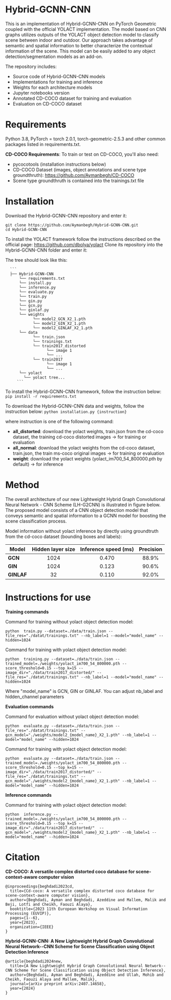 # Hybrid-GCNN-CNN
This is an implementation of Hybrid-GCNN-CNN on PyTorch Geometric coupled with the official YOLACT implementation. The model based on CNN graphs utilizes outputs of the YOLACT object detection model to classify scene between indoor and outdoor. Our approach takes advantage of semantic and spatial information to better characterize the contextual information of the scene. This model can be easily added to any object detection/segmentation models as an add-on.

The repository includes:
-  Source code of Hybrid-GCNN-CNN models
-  Implementations for training and inference
-  Weights for each architecture models
-  Jupyter notebooks version
-  Annotated CD-COCO dataset for training and evaluation
-  Evaluation on CD-COCO dataset

# Requirements

Python 3.8, PyTorch = torch 2.0.1, torch-geometric-2.5.3 and other common packages listed in requirements.txt.

**CD-COCO Requirements**:
To train or test on CD-COCO, you'll also need:
- pycocotools (installation instructions below)
- CD-COCO Dataset (images, object annotations and scene type groundthruth): https://github.com/Aymanbegh/CD-COCO
- Scene type groundthruth is contained into the trainings.txt file


# Installation
Download the Hybrid-GCNN-CNN repository and enter it:

```
git clone https://github.com/Aymanbegh/Hybrid-GCNN-CNN.git
cd Hybrid-GCNN-CNN
```

To install the YOLACT framework follow the instructions described on the official page: https://github.com/dbolya/yolact
Clone its repository into the Hybrid-GCNN-CNN folder and enter it:

The tree should look like this:

      ```
      ├── Hybrid-GCNN-CNN
          └── requirements.txt
          └── install.py
          └── inference.py
          └── evaluate.py
          └── train.py
          └── gin.py
          └── gcn.py
          └── ginlaf.py
          └── weights
                └── model2_GCN_X2_1.pth
                └── model2_GIN_X2_1.pth
                └── model2_GINLAF_X2_1.pth
          └── data
                └── train.json
                └── trainings.txt
                └── train2017_distorted
                      └── image 1
                      └── ...
                └── train2017
                      └── image 1
                      └── ...
          └── yolact
            └── yolact tree...              
         ```  

To install the Hybrid-GCNN-CNN framework, follow the instruction below:
      ```
pip install -r requirements.txt
      ```

To download the Hybrid-GCNN-CNN data and weights, follow the instruction below:
      ```
python installation.py {instruction}
      ```

where instruction is one of the following command:
- **all_distorted**: download the yolact weights, train.json from the cd-coco dataset, the training cd-coco distorted images -> for training or evaluation
- **all_normal**: download the yolact weights from the cd-coco dataset, train.json, the train ms-coco original images -> for training or evaluation
- **weight**: download the yolact weights (yolact_im700_54_800000.pth by default) -> for inference


# Method
The overall architecture of our new Lightweight Hybrid Graph Convolutional Neural Network - CNN Scheme (LH-G2CNN) is illustrated in figure below. The proposed model consists
of a CNN object detection model that conveys semantic and spatial information to a GCNN model for boosting the scene classification process.

Model information without yolact inference by directly using groundtruth from the cd-coco dataset (bounding boxes and labels):

|Model| Hidden layer size  | Inference speed (ms) | Precision | 
| ------ | :------: | :------: | :------: | 
| **GCN** | 1024 | 0.470 | 88.9% |
| **GIN** | 1024 | 0.123 | 90.6% | 
| **GINLAF** | 32 | 0.110 | 92.0% | 


# Instructions for use

**Training commands**

Command for training without yolact object detection model:

```
python  train.py --dataset=./data/train.json --file_res="./datat/trainings.txt" --nb_label=1 --model="model_name" --hidden=1024
```

Command for training with yolact object detection model:

```
python  training.py --dataset=./data/train.json --trained_model=./weights/yolact_im700_54_800000.pth --score_threshold=0.15 --top_k=15 --image_dir="./data/train2017_distorted/" --file_res="./datat/trainings.txt" --nb_label=1 --model="model_name" --hidden=1024
```

Where "model_name" is GCN, GIN or GINLAF. You can adjust nb_label and hidden_channel parameters

**Evaluation commands**

Command for evaluation without yolact object detection model:

```
python  evaluate.py --dataset=./data/train.json --file_res="./datat/trainings.txt" --gcn_model="./weights/model2_{model_name}_X2_1.pth" --nb_label=1 --model="model_name" --hidden=1024
```

Command for training with yolact object detection model:

```
python  evaluate.py --dataset=./data/train.json --trained_model=./weights/yolact_im700_54_800000.pth --score_threshold=0.15 --top_k=15 --image_dir="./data/train2017_distorted/" --file_res="./datat/trainings.txt" --gcn_model="./weights/model2_{model_name}_X2_1.pth" --nb_label=1 --model="model_name" --hidden=1024
```

**Inference commands**

Command for training with yolact object detection model:

```
python  inference.py --trained_model=./weights/yolact_im700_54_800000.pth --score_threshold=0.15 --top_k=15 --image_dir="./data/train2017_distorted/"  --gcn_model="./weights/model2_{model_name}_X2_1.pth" --nb_label=1 --model="model_name" --hidden=1024

```

# Citation
**CD-COCO: A versatile complex distorted coco database for scene-context-aware computer vision**
```
@inproceedings{beghdadi2023cd,
  title={Cd-coco: A versatile complex distorted coco database for scene-context-aware computer vision},
  author={Beghdadi, Ayman and Beghdadi, Azeddine and Mallem, Malik and Beji, Lotfi and Cheikh, Faouzi Alaya},
  booktitle={2023 11th European Workshop on Visual Information Processing (EUVIP)},
  pages={1--6},
  year={2023},
  organization={IEEE}
}
```

**Hybrid-GCNN-CNN: A New Lightweight Hybrid Graph Convolutional Neural Network--CNN Scheme for Scene Classification using Object Detection Inference**

```
@article{beghdadi2024new,
  title={A New Lightweight Hybrid Graph Convolutional Neural Network--CNN Scheme for Scene Classification using Object Detection Inference},
  author={Beghdadi, Ayman and Beghdadi, Azeddine and Ullah, Mohib and Cheikh, Faouzi Alaya and Mallem, Malik},
  journal={arXiv preprint arXiv:2407.14658},
  year={2024}
}
```
